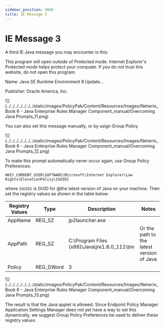```yaml
---
sidebar_position: 4066
title: IE Message 3
---
```


# IE Message 3

A third IE Java message you may encounter is this:

This program will open outside of Protected mode. Internet Explorer's Protected mode helps protect your computer. If you do not trust this website, do not open this program.

Name: Java SE Runtime Environment 8 Update…

Publisher: Oracle America, Inc.

![](../../../../../../../static/images/PolicyPak/Content/Resources/Images/Netwrix_Book 6 - Java Enterprise Rules Manager Component_manual/Overcoming Java Prompts_11.png)

You can also set this message manually, or by usign Group Policy.

![](../../../../../../../static/images/PolicyPak/Content/Resources/Images/Netwrix_Book 6 - Java Enterprise Rules Manager Component_manual/Overcoming Java Prompts_12.png)

To make this prompt automatically never occur again, use Group Policy Preferences:

```
HKEY_CURRENT_USER\SOFTWARE\Microsoft\Internet Explorer\Low Rights\ElevationPolicy\{GUID}
```
where `{GUID}` is GUID for @the latest version of Java on your machine. Then set the registry values as shown in the table below:

| Registry Values | Type | Description | Notes |
| --- | --- | --- | --- |
| AppName | REG\_SZ | jp2launcher.exe |  |
| AppPath | REG\_SZ | C:\Program Files (x86)\Java\jre1.8.0\_111\bin | Or the path to the latest version of Java |
| Policy | REG\_DWord | 3 |  |

![](../../../../../../../static/images/PolicyPak/Content/Resources/Images/Netwrix_Book 6 - Java Enterprise Rules Manager Component_manual/Overcoming Java Prompts_13.png)

The result is that the Java applet is allowed. Since Endpoint Policy Manager Application Settings Manager does not yet have a way to set this dynamically, we suggest Group Policy Preferences be used to deliver these registry values.